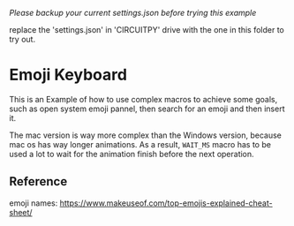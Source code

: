*Please backup your current settings.json before trying this example*

replace the 'settings.json' in 'CIRCUITPY' drive with the one in this folder to try out.

# Emoji Keyboard
This is an Example of how to use complex macros to achieve some goals, such as open system emoji pannel, then search for an emoji and then insert it.

The mac version is way more complex than the Windows version, because mac os has way longer animations. As a result, `WAIT_MS` macro has to be used a lot to wait for the animation finish before the next operation.

##  Reference
emoji names: https://www.makeuseof.com/top-emojis-explained-cheat-sheet/